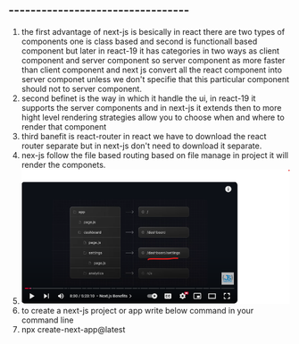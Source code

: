 ## ---------------------------------     
1) the first advantage of next-js is besically in react there are two types of components one is class based and second is functionall based component but later in react-19 it has categories in two ways as client component and server component so server component as more faster than client component and next js convert all the react component into server componet unless we don't specifie that this particular component should not to server component.
2) second befinet is the way in which it handle the ui, in react-19 it supports the server components and in next-js it extends then to more hight level rendering strategies allow you to choose when and where to render that component
3) third banefit is react-router in react we have to download the react router separate but in next-js don't need to download it separate.
4) nex-js follow the file based routing based on file manage in project it will render the componets.
5) ![alt text](image.png) 
6) to create a next-js project or app write below command in your command line 
7) npx create-next-app@latest

